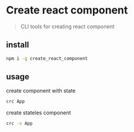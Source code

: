 # Create react component

> CLI tools for creating react component

## install

```bash
npm i -g create_react_component
```

## usage
create component with state


```bash
crc App
```

create stateles component

```bash
crc -s App
```
